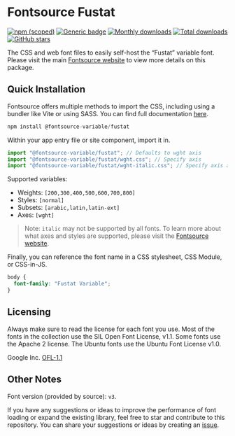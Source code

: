 # Fontsource Fustat

[![npm (scoped)](https://img.shields.io/npm/v/@fontsource-variable/fustat?color=brightgreen)](https://www.npmjs.com/package/@fontsource-variable/fustat) [![Generic badge](https://img.shields.io/badge/fontsource-passing-brightgreen)](https://github.com/fontsource/fontsource) [![Monthly downloads](https://badgen.net/npm/dm/@fontsource-variable/fustat)](https://github.com/fontsource/fontsource) [![Total downloads](https://badgen.net/npm/dt/@fontsource-variable/fustat)](https://github.com/fontsource/fontsource) [![GitHub stars](https://img.shields.io/github/stars/fontsource/fontsource.svg?style=social&label=Star)](https://github.com/fontsource/fontsource/stargazers)

The CSS and web font files to easily self-host the “Fustat” variable font. Please visit the main [Fontsource website](https://fontsource.org/fonts/fustat) to view more details on this package.

## Quick Installation

Fontsource offers multiple methods to import the CSS, including using a bundler like Vite or using SASS. You can find full documentation [here](https://fontsource.org/docs/getting-started/introduction).

```javascript
npm install @fontsource-variable/fustat
```

Within your app entry file or site component, import it in.

```javascript
import "@fontsource-variable/fustat"; // Defaults to wght axis
import "@fontsource-variable/fustat/wght.css"; // Specify axis
import "@fontsource-variable/fustat/wght-italic.css"; // Specify axis and style
```

Supported variables:
- Weights: `[200,300,400,500,600,700,800]`
- Styles: `[normal]`
- Subsets: `[arabic,latin,latin-ext]`
- Axes: `[wght]`

> Note: `italic` may not be supported by all fonts. To learn more about what axes and styles are supported, please visit the [Fontsource website](https://fontsource.org/fonts/fustat).

Finally, you can reference the font name in a CSS stylesheet, CSS Module, or CSS-in-JS.

```css
body {
  font-family: "Fustat Variable";
}
```

## Licensing
Always make sure to read the license for each font you use. Most of the fonts in the collection use the SIL Open Font License, v1.1. Some fonts use the Apache 2 license. The Ubuntu fonts use the Ubuntu Font License v1.0.

Google Inc.
[OFL-1.1](http://scripts.sil.org/OFL)

## Other Notes
Font version (provided by source): `v3`.

If you have any suggestions or ideas to improve the performance of font loading or expand the existing library, feel free to star and contribute to this repository. You can share your suggestions or ideas by creating an [issue](https://github.com/fontsource/fontsource/issues).
